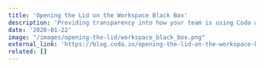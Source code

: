 ```yaml
---
title: 'Opening the Lid on the Workspace Black Box'
description: 'Providing transparency into how your team is using Coda and the power to act on it.'
date: '2020-01-22'
image: "/images/opening-the-lid/workspace_black_box.png"
external_link: 'https://blog.coda.io/opening-the-lid-on-the-workspace-black-box-c2efc6d1de0e'
related: []
---
```


